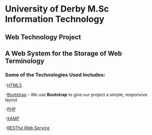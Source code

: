 # University of Derby M.Sc Information Technology 

## Web Technology Project
 
## A Web System for the Storage of Web Terminology

### Some of the Technologies Used Includes:

-[HTML5](https://en.wikipedia.org/wiki/HTML5)

-[Bootstrap](http://getbootstrap.com/) - We use **Bootstrap** to give our project a simple, responsive layout

-[PHP](http://php.net/manual/en/intro-whatis.php)

-[XAMP](https://www.apachefriends.org/index.html)

-[RESTful Web Service](https://en.wikipedia.org/wiki/Representational_state_transfer)


